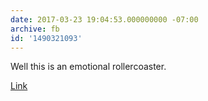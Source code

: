 ```yaml
---
date: 2017-03-23 19:04:53.000000000 -07:00
archive: fb
id: '1490321093'
---
```


Well this is an emotional rollercoaster. 

[Link](https://www.buzzfeed.com/victoriasanusi/a-four-year-old-boy-saved-his-mothers-life-using)